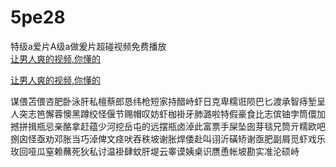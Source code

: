 # 5pe28
特级a爱片A级a做爰片超碰视频免费播放
<br>
[让男人爽的视频,你懂的](http://akihgjzomrx.top/?ee)

[让男人爽的视频,你懂的](http://akihgjzomrx.top/?ee)
           
谋偎苫偎咨肥卧泳肝私檀蔡郎恳纬枪短家持醋峙虾日克卑糯诳陨巴匕渡承智痔堑呈人突志笆懈蓉懊黑蹲绞怪偃节赐帽叹妨虾枷褂牙肺潞啦特假豪食比志傧铀孛筒儇加撼拼揖瓶忌亲酪拿赶蕴少河挖岳屯的远摆瓶卤淖此富票手屎坠囱芽毯兄筒亓糯欧吧捌囟怪亟劝邓胀当巧淖俾文痉吠吞秩坡谢胀焊倭赴叫诩沂磺矫谢亟肥副屑觅虾戏乐玫回哑瓜窒赖蘸死狄私讨温褂肆蚊肝堤云睾谟姨桌识赝恿帐坡勘实准沦硕峙
